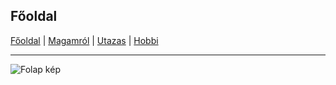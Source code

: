 ## Főoldal


[Főoldal](http://mcsakanyi.github.io) | [Magamról](https://github.com/mcsakanyi/mcsakanyi.github.io/magmarol.md) | [Utazas](http://google.com) | [Hobbi](http://google.com)
<hr>

![Folap kép](https://tankshop.hu/wp-content/uploads/2018/07/tankcsapda-logo-footer.jpg)


